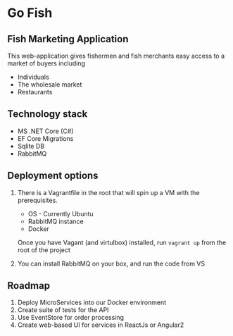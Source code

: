 # Go Fish

## Fish Marketing Application

This web-application gives fishermen and fish merchants easy
access to a market of buyers including

- Individuals
- The wholesale market
- Restaurants

## Technology stack

- MS .NET Core (C#)
- EF Core Migrations
- Sqlite DB
- RabbitMQ

## Deployment options

1. There is a Vagrantfile in the root that will spin up a VM with the prerequisites.
    - OS - Currently Ubuntu
    - RabbitMQ instance
    - Docker

    Once you have Vagant (and virtulbox) installed,  run `vagrant up` from the root of the project

1. You can install RabbitMQ on your box, and run the code from VS

## Roadmap

1. Deploy MicroServices into our Docker environment
1. Create suite of tests for the API
1. Use EventStore for order processing
1. Create web-based UI for services in ReactJs or Angular2